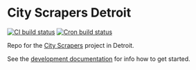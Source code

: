 # City Scrapers Detroit

[![CI build status](https://github.com/City-Bureau/city-scrapers-det/workflows/CI/badge.svg)](https://github.com/City-Bureau/city-scrapers-det/actions?query=workflow%3ACI)
[![Cron build status](https://github.com/City-Bureau/city-scrapers-det/workflows/Cron/badge.svg)](https://github.com/City-Bureau/city-scrapers-det/actions?query=workflow%3ACron)

Repo for the [City Scrapers](https://cityscrapers.org) project in Detroit.

See the [development documentation](https://cityscrapers.org/docs/development/) for info how to get started.
